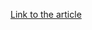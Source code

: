 [Link to the article](https://techcommunity.microsoft.com/t5/azure-sentinel/solarwinds-post-compromise-hunting-with-azure-sentinel/ba-p/1995095)
